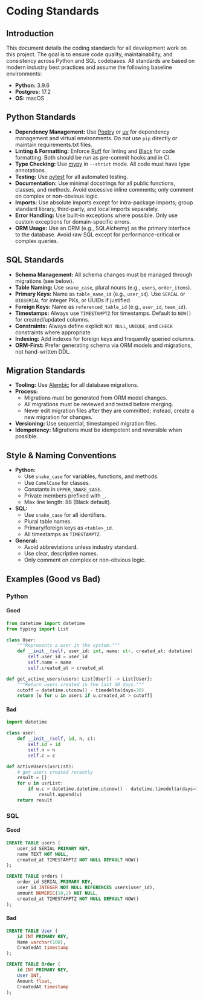 
# Coding Standards

## Introduction

This document details the coding standards for all development work on this project. The goal is to ensure code quality, maintainability, and consistency across Python and SQL codebases. All standards are based on modern industry best practices and assume the following baseline environments:

- **Python:** 3.9.6
- **Postgres:** 17.2
- **OS:** macOS

## Python Standards

- **Dependency Management:** Use [Poetry](https://python-poetry.org/) or [uv](https://github.com/astral-sh/uv) for dependency management and virtual environments. Do not use `pip` directly or maintain requirements.txt files.
- **Linting & Formatting:** Enforce [Ruff](https://docs.astral.sh/ruff/) for linting and [Black](https://black.readthedocs.io/en/stable/) for code formatting. Both should be run as pre-commit hooks and in CI.
- **Type Checking:** Use [mypy](https://mypy-lang.org/) in `--strict` mode. All code must have type annotations.
- **Testing:** Use [pytest](https://docs.pytest.org/) for all automated testing.
- **Documentation:** Use minimal docstrings for all public functions, classes, and methods. Avoid excessive inline comments; only comment on complex or non-obvious logic.
- **Imports:** Use absolute imports except for intra-package imports; group standard library, third-party, and local imports separately.
- **Error Handling:** Use built-in exceptions where possible. Only use custom exceptions for domain-specific errors.
- **ORM Usage:** Use an ORM (e.g., SQLAlchemy) as the primary interface to the database. Avoid raw SQL except for performance-critical or complex queries.

## SQL Standards

- **Schema Management:** All schema changes must be managed through migrations (see below).
- **Table Naming:** Use `snake_case`, plural nouns (e.g., `users`, `order_items`).
- **Primary Keys:** Name as `table_name_id` (e.g., `user_id`). Use `SERIAL` or `BIGSERIAL` for integer PKs, or UUIDs if justified.
- **Foreign Keys:** Name as `referenced_table_id` (e.g., `user_id`, `team_id`).
- **Timestamps:** Always use `TIMESTAMPTZ` for timestamps. Default to `NOW()` for created/updated columns.
- **Constraints:** Always define explicit `NOT NULL`, `UNIQUE`, and `CHECK` constraints where appropriate.
- **Indexing:** Add indexes for foreign keys and frequently queried columns.
- **ORM-First:** Prefer generating schema via ORM models and migrations, not hand-written DDL.

## Migration Standards

- **Tooling:** Use [Alembic](https://alembic.sqlalchemy.org/) for all database migrations.
- **Process:** 
  - Migrations must be generated from ORM model changes.
  - All migrations must be reviewed and tested before merging.
  - Never edit migration files after they are committed; instead, create a new migration for changes.
- **Versioning:** Use sequential, timestamped migration files.
- **Idempotency:** Migrations must be idempotent and reversible when possible.

## Style & Naming Conventions

- **Python:**
  - Use `snake_case` for variables, functions, and methods.
  - Use `CamelCase` for classes.
  - Constants in `UPPER_SNAKE_CASE`.
  - Private members prefixed with `_`.
  - Max line length: 88 (Black default).
- **SQL:**
  - Use `snake_case` for all identifiers.
  - Plural table names.
  - Primary/foreign keys as `<table>_id`.
  - All timestamps as `TIMESTAMPTZ`.
- **General:**
  - Avoid abbreviations unless industry standard.
  - Use clear, descriptive names.
  - Only comment on complex or non-obvious logic.

## Examples (Good vs Bad)

### Python

#### Good
```python
from datetime import datetime
from typing import List

class User:
    """Represents a user in the system."""
    def __init__(self, user_id: int, name: str, created_at: datetime) -> None:
        self.user_id = user_id
        self.name = name
        self.created_at = created_at

def get_active_users(users: List[User]) -> List[User]:
    """Return users created in the last 30 days."""
    cutoff = datetime.utcnow() - timedelta(days=30)
    return [u for u in users if u.created_at > cutoff]
```

#### Bad
```python
import datetime

class user:
    def __init__(self, id, n, c):
        self.id = id
        self.n = n
        self.c = c

def activeUsers(usrList):
    # get users created recently
    result = []
    for u in usrList:
        if u.c > datetime.datetime.utcnow() - datetime.timedelta(days=30):
            result.append(u)
    return result
```

### SQL

#### Good
```sql
CREATE TABLE users (
    user_id SERIAL PRIMARY KEY,
    name TEXT NOT NULL,
    created_at TIMESTAMPTZ NOT NULL DEFAULT NOW()
);

CREATE TABLE orders (
    order_id SERIAL PRIMARY KEY,
    user_id INTEGER NOT NULL REFERENCES users(user_id),
    amount NUMERIC(10,2) NOT NULL,
    created_at TIMESTAMPTZ NOT NULL DEFAULT NOW()
);
```

#### Bad
```sql
CREATE TABLE User (
    id INT PRIMARY KEY,
    Name varchar(100),
    CreatedAt timestamp
);

CREATE TABLE Order (
    id INT PRIMARY KEY,
    User INT,
    Amount float,
    CreatedAt timestamp
);
```
